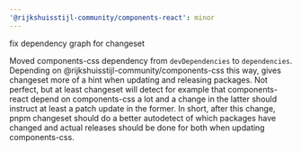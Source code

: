 ```yaml
---
'@rijkshuisstijl-community/components-react': minor
---
```


fix dependency graph for changeset

Moved components-css dependency from `devDependencies` to `dependencies`. Depending on @rijkshuisstijl-community/components-css this way, gives changeset more of a hint when updating and releasing packages. Not perfect, but at least changeset will detect for example that components-react depend on components-css a lot and a change in the latter should instruct at least a patch update in the former. In short, after this change, pnpm changeset should do a better autodetect of which packages have changed and actual releases should be done for both when updating components-css.

